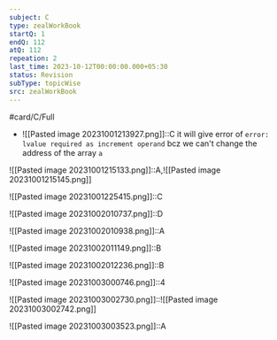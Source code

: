 ```yaml
---
subject: C
type: zealWorkBook
startQ: 1
endQ: 112
atQ: 112
repeation: 2
last_time: 2023-10-12T00:00:00.000+05:30
status: Revision
subType: topicWise
src: zealWorkBook
---
```

#card/C/Full
 <!--SR:!2023-10-31,3,268-->
- ![[Pasted image 20231001213927.png]]::C it will give error of `error: lvalue required as increment operand` bcz we can't change the address of the array `a` <!--SR:!2023-11-12,12,288-->

![[Pasted image 20231001215133.png]]::A,![[Pasted image 20231001215145.png]] <!--SR:!2023-11-01,3,248-->

![[Pasted image 20231001225415.png]]::C <!--SR:!2023-11-12,12,288-->

![[Pasted image 20231002010737.png]]::D <!--SR:!2023-11-01,3,248-->

![[Pasted image 20231002010938.png]]::A <!--SR:!2023-11-01,3,248-->

![[Pasted image 20231002011149.png]]::B <!--SR:!2023-11-11,11,288-->

![[Pasted image 20231002012236.png]]::B <!--SR:!2023-11-01,3,248-->

![[Pasted image 20231003000746.png]]::4 <!--SR:!2023-11-04,4,228-->

![[Pasted image 20231003002730.png]]::![[Pasted image 20231003002742.png]] <!--SR:!2023-11-01,3,248-->

![[Pasted image 20231003003523.png]]::A <!--SR:!2023-11-01,3,250-->

